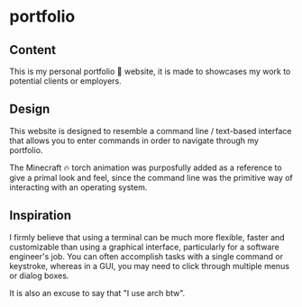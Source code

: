# portfolio

## Content

This is my personal portfolio 💼 website, it is made to showcases my work to potential clients or employers.

## Design

This website is designed to resemble a command line / text-based interface that allows you to enter commands in order to navigate through my portfolio.

The Minecraft 🔥 torch animation was purposfully added as a reference to give a primal look and feel, since the command line was the primitive way of interacting with an operating system.

## Inspiration

I firmly believe that using a terminal can be much more flexible, faster and customizable than using a graphical interface, particularly for a software engineer's job. You can often accomplish tasks with a single command or keystroke, whereas in a GUI, you may need to click through multiple menus or dialog boxes.

It is also an excuse to say that "I use arch btw".
